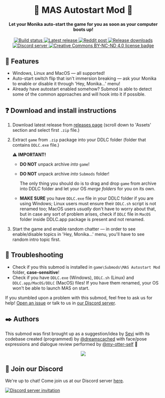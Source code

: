 <h1 align="center">🚀 MAS Autostart Mod 🚀</h1>
<h4 align="center">Let your Monika auto-start the game for you as soon as your computer boots up!</h3>

<p align="center">
  <a href="https://github.com/friends-of-monika/mas-autostart/actions/workflows/check.yml">
    <img alt="Build status" src="https://img.shields.io/github/workflow/status/friends-of-monika/mas-autostart/Run%20checks%20on%20push">
  </a>
  <a href="https://github.com/friends-of-monika/mas-autostart/releases/latest">
    <img alt="Latest release" src="https://img.shields.io/github/v/release/friends-of-monika/mas-autostart">
  </a>
  <a href="https://www.reddit.com/r/MASFandom/comments/vrbpdy/mas_autostart_mod_now_released_links_to_github">
    <img alt="Reddit post" src="https://img.shields.io/badge/dynamic/json?color=FF4500&label=%F0%9D%97%8B%2Fmasfandom%20post&query=%24[0].data.children[0].data.score&url=https%3A%2F%2Fwww.reddit.com%2Fr%2FMASFandom%2Fcomments%2Fvrbpdy%2Fmas_autostart_mod_now_released_links_to_github.json&style=social&logo=reddit&suffix=+upvotes">
  </a>
  <a href="https://github.com/friends-of-monika/mas-autostart/releases">
    <img alt="Release downloads" src="https://img.shields.io/github/downloads/friends-of-monika/mas-autostart/total">
  </a>
  <a href="https://mon.icu/discord">
    <img alt="Discord server" src="https://discordapp.com/api/guilds/970747033071804426/widget.png?style=shield">
  </a>
  <a href="https://github.com/friends-of-monika/mas-autostart/blob/master/license.txt">
    <img alt="Creative Commons BY-NC-ND 4.0 license badge" src="https://img.shields.io/badge/License-CC_BY--NC--ND_4.0-lightgrey.svg">
  </a>
</p>


## 🌟 Features

  * Windows, Linux and MacOS &mdash; all supported!
  * Auto-start switch flip that isn't immersion breaking &mdash;
    ask your Monika to enable or disable it through 'Hey, Monika...' menu!
  * Already have autostart enabled somehow? Submod is able to detect some of the
    common approaches and will hook into it if possible.


## ❓ Download and install instructions

  1. Download latest release from [releases page](https://github.com/friends-of-monika/mas-autostart/releases/latest)
     (scroll down to 'Assets' section and select first `.zip` file.)
  2. Extract `game` from `.zip` package into your DDLC folder (folder that contains
     `DDLC.exe` file.)

     ⚠️ **IMPORTANT!**
       * **DO NOT** unpack archive *into* `game`!
       * **DO NOT** unpack archive *into* `Submods` folder!

         The only thing you should do is to drag and drop `game` from archive into
         DDLC folder and let your OS *merge folders* for you on its own.
       * **MAKE SURE** you have `DDLC.exe` file in your DDLC folder if you are
         using Windows; Linux users must ensure their `DDLC.sh` script is not
         renamed too; MacOS users *usually* don't have to worry about that, but
         in case any sort of problem arises, check if `DDLC` file in `MacOS` folder
         inside DDLC.app package is present and not renamed.
  3. Start the game and enable random chatter &mdash; in order to see enable/disable
     topics in 'Hey, Monika...' menu, you'll have to see random intro topic first.


## 🔧 Troubleshooting

* Check if you this submod is installed in `game\Submods\MAS Autostart Mod`
  folder, **case-sensitive**!
* Check if you have `DDLC.exe` (Windows), `DDLC.sh` (Linux) and
  `DDLC.app/MacOS/DDLC` (MacOS) files! If you have them renamed, your OS won't
  be able to launch MAS on start.

If you stumbled upon a problem with this submod, feel free to ask us for help!
[Open an issue](https://github.com/Friends-of-Monika/mas-autostart/issues/new?assignees=&labels=bug&template=bug-report.yml&title=Bug%3A+)
or talk to us in [our Discord server](https://mon.icu/discord).


## ✒️ Authors

This submod was first brought up as a suggestion/idea by [Sevi](https://reddit.com/u/lost_localcat)
with its codebase created (programmed) by [@dreamscached](https://github.com/dreamscached)
with face/pose expressions and dialogue review performed by [@my-otter-self](https://github.com/my-otter-self) 💛

<p align="center">
  <a href="https://github.com/friends-of-monika/mas-autostart/graphs/contributors">
    <img src="https://contrib.rocks/image?repo=friends-of-monika/mas-autostart&max=6" />
  </a>
</p>



## 💬 Join our Discord

We're up to chat! Come join us at our Discord server [here](https://mon.icu/discord).

[![Discord server invitation](https://discordapp.com/api/guilds/970747033071804426/widget.png?style=banner3)](https://mon.icu/discord)
